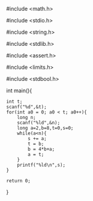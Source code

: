 #include <math.h>


#include <stdio.h>

#include <string.h>

#include <stdlib.h>

#include <assert.h>

#include <limits.h>

#include <stdbool.h>

int main(){


    int t; 
    scanf("%d",&t);
    for(int a0 = 0; a0 < t; a0++){
        long n; 
        scanf("%ld",&n);
        long a=2,b=8,t=0,s=0;
        while(a<n){
            s += a;
            t = b;
            b = 4*b+a;
            a = t;
        }
        printf("%ld\n",s);
    }
    
    return 0;
}
